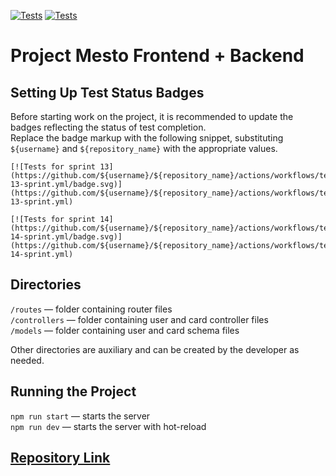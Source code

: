 [![Tests](https://github.com/efshchogolev/express-mesto-gha/actions/workflows/tests-13-sprint.yml/badge.svg)](https://github.com/efshchogolev/express-mesto-gha/actions/workflows/tests-13-sprint.yml) [![Tests](https://github.com/efshchogolev/express-mesto-gha/actions/workflows/tests-14-sprint.yml/badge.svg)](https://github.com/efshchogolev/express-mesto-gha/actions/workflows/tests-14-sprint.yml)

# Project Mesto Frontend + Backend

## Setting Up Test Status Badges

Before starting work on the project, it is recommended to update the badges reflecting the status of test completion.  
Replace the badge markup with the following snippet, substituting `${username}` and `${repository_name}` with the appropriate values.

```
[![Tests for sprint 13](https://github.com/${username}/${repository_name}/actions/workflows/tests-13-sprint.yml/badge.svg)](https://github.com/${username}/${repository_name}/actions/workflows/tests-13-sprint.yml)

[![Tests for sprint 14](https://github.com/${username}/${repository_name}/actions/workflows/tests-14-sprint.yml/badge.svg)](https://github.com/${username}/${repository_name}/actions/workflows/tests-14-sprint.yml)
```

## Directories

`/routes` — folder containing router files  
`/controllers` — folder containing user and card controller files  
`/models` — folder containing user and card schema files  

Other directories are auxiliary and can be created by the developer as needed.

## Running the Project

`npm run start` — starts the server  
`npm run dev` — starts the server with hot-reload

## [Repository Link](https://github.com/efshchogolev/express-mesto-gha)

